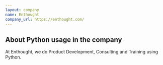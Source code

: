 ```yaml
---
layout: company
name: Enthought
company_url: https://enthought.com/
---
```


## About Python usage in the company

At Enthought, we do Product Development, Consulting and Training using Python.
